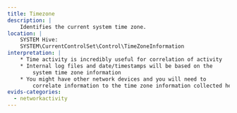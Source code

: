 ```yaml
---
title: Timezone
description: |
    Identifies the current system time zone.
location: |
    SYSTEM Hive:
    SYSTEM\CurrentControlSet\Control\TimeZoneInformation
interpretation: |
    * Time activity is incredibly useful for correlation of activity
    * Internal log files and date/timestamps will be based on the
        system time zone information
    * You might have other network devices and you will need to
        correlate information to the time zone information collected here.
evids-categories:
  - networkactivity
---
```

